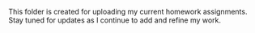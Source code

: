 This folder is created for uploading my current homework assignments. Stay tuned for updates as I continue to add and refine my work.
  
